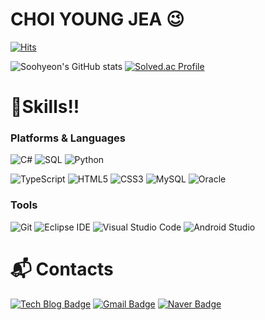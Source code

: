 # CHOI YOUNG JEA 😉

[![Hits](https://hits.seeyoufarm.com/api/count/incr/badge.svg?url=https%3A%2F%2Fgithub.com%2Fyoungjea-Choi&count_bg=%233D7BC8&title_bg=%23555555&icon=&icon_color=%23E7E7E7&title=hits&edge_flat=false)](https://hits.seeyoufarm.com)

![Soohyeon's GitHub stats](https://github-readme-stats.vercel.app/api?username=kim-soohyeon&show_icons=true&theme=radical)
[![Solved.ac Profile](http://mazassumnida.wtf/api/v2/generate_badge?boj=rlatngus1691)](https://solved.ac/rlatngus1691/)
# 💪Skills!!
### Platforms & Languages
![C#](https://img.shields.io/badge/Java-007396.svg?&style=for-the-badge&logo=Java&logoColor=white)
![SQL](https://img.shields.io/badge/Spring-6DB33F.svg?&style=for-the-badge&logo=Spring&logoColor=white)
![Python](https://img.shields.io/badge/Python-3776AB.svg?&style=for-the-badge&logo=Python&logoColor=white)


![TypeScript](https://img.shields.io/badge/TypeScript-3178C6.svg?&style=for-the-badge&logo=TypeScript&logoColor=white)
![HTML5](https://img.shields.io/badge/HTML5-E34F26.svg?&style=for-the-badge&logo=HTML5&logoColor=white)
![CSS3](https://img.shields.io/badge/CSS3-1572B6.svg?&style=for-the-badge&logo=CSS3&logoColor=white)
![MySQL](https://img.shields.io/badge/MySQL-4479A1.svg?&style=for-the-badge&logo=MySQL&logoColor=white)
![Oracle](https://img.shields.io/badge/Oracle-F80000.svg?&style=for-the-badge&logo=Oracle&logoColor=white)

### Tools
![Git](https://img.shields.io/badge/Git-F05032.svg?&style=for-the-badge&logo=Git&logoColor=white)
![Eclipse IDE](https://img.shields.io/badge/Eclipse%20IDE-2C2255.svg?&style=for-the-badge&logo=Eclipse%20IDE&logoColor=white)
![Visual Studio Code](https://img.shields.io/badge/Visual%20Studio%20Code-007ACC.svg?&style=for-the-badge&logo=Visual%20Studio%20Code&logoColor=white)
![Android Studio](https://img.shields.io/badge/Android%20Studio-3DDC84.svg?&style=for-the-badge&logo=Android%20Studio&logoColor=white)

 
# :mailbox_with_mail: Contacts
[![Tech Blog Badge](http://img.shields.io/badge/-Tech%20blog-black?style=flat-square&logo=github&link=https://soo-vely-dev.tistory.com/)](https://soo-vely-dev.tistory.com/)
[![Gmail Badge](https://img.shields.io/badge/Gmail-d14836?style=flat-square&logo=Gmail&logoColor=white&link=mailto:kimsh1691@gmail.com)](mailto:kimsh1691@gmail.com)
[![Naver Badge](https://img.shields.io/badge/Naver-03C75A?style=flat-square&logo=Naver&logoColor=white&link=mailto:rlatngus1691@naver.com)](mailto:rlatngus1691@naver.com)
